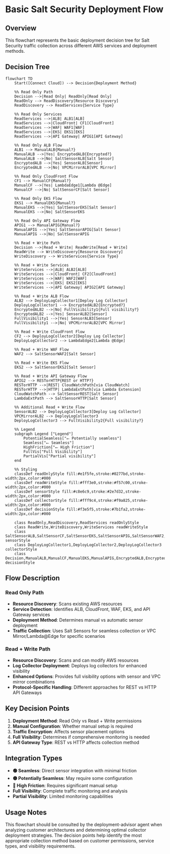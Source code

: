 # Basic Salt Security Deployment Flow

## Overview
This flowchart represents the basic deployment decision tree for Salt Security traffic collection across different AWS services and deployment methods.

## Decision Tree

```mermaid
flowchart TD
    Start([Connect Cloud]) --> Decision{Deployment Method}

    %% Read Only Path
    Decision -->|Read Only| ReadOnly[Read Only]
    ReadOnly --> ReadDiscovery[Resource Discovery]
    ReadDiscovery --> ReadServices{Service Type}

    %% Read Only Services
    ReadServices -->|ALB| ALB1[ALB]
    ReadServices -->|CloudFront| CF1[CloudFront]
    ReadServices -->|WAF| WAF1[WAF]
    ReadServices -->|EKS| EKS1[EKS]
    ReadServices -->|API Gateway| APIG1[API Gateway]

    %% Read Only ALB Flow
    ALB1 --> ManualALB{Manual?}
    ManualALB -->|Yes| EncryptedALB{Encrypted?}
    ManualALB -->|No| SaltSensorALB[Salt Sensor]
    EncryptedALB -->|Yes| SensorALB[Sensor]
    EncryptedALB -->|No| VPCMirrorALB[VPC Mirror]

    %% Read Only CloudFront Flow
    CF1 --> ManualCF{Manual?}
    ManualCF -->|Yes| LambdaEdge1[Lambda @Edge]
    ManualCF -->|No| SaltSensorCF[Salt Sensor]

    %% Read Only EKS Flow
    EKS1 --> ManualEKS{Manual?}
    ManualEKS -->|Yes| SaltSensorEKS[Salt Sensor]
    ManualEKS -->|No| SaltSensorEKS

    %% Read Only API Gateway Flow
    APIG1 --> ManualAPIG{Manual?}
    ManualAPIG -->|Yes| SaltSensorAPIG[Salt Sensor]
    ManualAPIG -->|No| SaltSensorAPIG

    %% Read + Write Path
    Decision -->|Read + Write| ReadWrite[Read + Write]
    ReadWrite --> WriteDiscovery[Resource Discovery]
    WriteDiscovery --> WriteServices{Service Type}

    %% Read + Write Services
    WriteServices -->|ALB| ALB2[ALB]
    WriteServices -->|CloudFront| CF2[CloudFront]
    WriteServices -->|WAF| WAF2[WAF]
    WriteServices -->|EKS| EKS2[EKS]
    WriteServices -->|API Gateway| APIG2[API Gateway]

    %% Read + Write ALB Flow
    ALB2 --> DeployLogCollector1[Deploy Log Collector]
    DeployLogCollector1 --> EncryptedALB2{Encrypted?}
    EncryptedALB2 -->|No| FullVisibility1{Full visibility?}
    EncryptedALB2 -->|Yes| SensorALB2[Sensor]
    FullVisibility1 -->|Yes| SensorALB3[Sensor]
    FullVisibility1 -->|No| VPCMirrorALB2[VPC Mirror]

    %% Read + Write CloudFront Flow
    CF2 --> DeployLogCollector2[Deploy Log Collector]
    DeployLogCollector2 --> LambdaEdge2[Lambda @Edge]

    %% Read + Write WAF Flow
    WAF2 --> SaltSensorWAF2[Salt Sensor]

    %% Read + Write EKS Flow
    EKS2 --> SaltSensorEKS2[Salt Sensor]

    %% Read + Write API Gateway Flow
    APIG2 --> RESTorHTTP{REST or HTTP?}
    RESTorHTTP -->|REST| CloudWatchPath[via CloudWatch]
    RESTorHTTP -->|HTTP| LambdaExtPath[via Lambda Extension]
    CloudWatchPath --> SaltSensorREST[Salt Sensor]
    LambdaExtPath --> SaltSensorHTTP[Salt Sensor]

    %% Additional Read + Write Flow
    SensorALB2 --> DeployLogCollector3[Deploy Log Collector]
    VPCMirrorALB2 --> DeployLogCollector3
    DeployLogCollector3 --> FullVisibility2{Full visibility?}

    %% Legend
    subgraph Legend ["Legend"]
        PotentialSeamless["⭠ Potentially seamless"]
        Seamless["⭠ Seamless"]
        HighFriction["⭠ High Friction"]
        FullVis["Full Visibility"]
        PartialVis["Partial visibility"]
    end

    %% Styling
    classDef readOnlyStyle fill:#e1f5fe,stroke:#0277bd,stroke-width:2px,color:#000
    classDef readWriteStyle fill:#fff3e0,stroke:#f57c00,stroke-width:2px,color:#000
    classDef sensorStyle fill:#c8e6c9,stroke:#2e7d32,stroke-width:2px,color:#000
    classDef collectorStyle fill:#fff9c4,stroke:#f9a825,stroke-width:2px,color:#000
    classDef decisionStyle fill:#f3e5f5,stroke:#7b1fa2,stroke-width:2px,color:#000

    class ReadOnly,ReadDiscovery,ReadServices readOnlyStyle
    class ReadWrite,WriteDiscovery,WriteServices readWriteStyle
    class SaltSensorALB,SaltSensorCF,SaltSensorEKS,SaltSensorAPIG,SaltSensorWAF2,SaltSensorEKS2,SensorALB,SensorALB2,SensorALB3,SaltSensorREST,SaltSensorHTTP sensorStyle
    class DeployLogCollector1,DeployLogCollector2,DeployLogCollector3 collectorStyle
    class Decision,ManualALB,ManualCF,ManualEKS,ManualAPIG,EncryptedALB,EncryptedALB2,FullVisibility1,FullVisibility2,RESTorHTTP decisionStyle
```

## Flow Description

### Read Only Path
- **Resource Discovery**: Scans existing AWS resources
- **Service Detection**: Identifies ALB, CloudFront, WAF, EKS, and API Gateway services
- **Deployment Method**: Determines manual vs automatic sensor deployment
- **Traffic Collection**: Uses Salt Sensors for seamless collection or VPC Mirror/Lambda@Edge for specific scenarios

### Read + Write Path
- **Resource Discovery**: Scans and can modify AWS resources
- **Log Collector Deployment**: Deploys log collectors for enhanced visibility
- **Enhanced Options**: Provides full visibility options with sensor and VPC mirror combinations
- **Protocol-Specific Handling**: Different approaches for REST vs HTTP API Gateways

## Key Decision Points

1. **Deployment Method**: Read Only vs Read + Write permissions
2. **Manual Configuration**: Whether manual setup is required
3. **Traffic Encryption**: Affects sensor placement options
4. **Full Visibility**: Determines if comprehensive monitoring is needed
5. **API Gateway Type**: REST vs HTTP affects collection method

## Integration Types

- **🟢 Seamless**: Direct sensor integration with minimal friction
- **🟡 Potentially Seamless**: May require some configuration
- **🔴 High Friction**: Requires significant manual setup
- **Full Visibility**: Complete traffic monitoring and analysis
- **Partial Visibility**: Limited monitoring capabilities

## Usage Notes

This flowchart should be consulted by the deployment-advisor agent when analyzing customer architectures and determining optimal collector deployment strategies. The decision points help identify the most appropriate collection method based on customer permissions, service types, and visibility requirements.